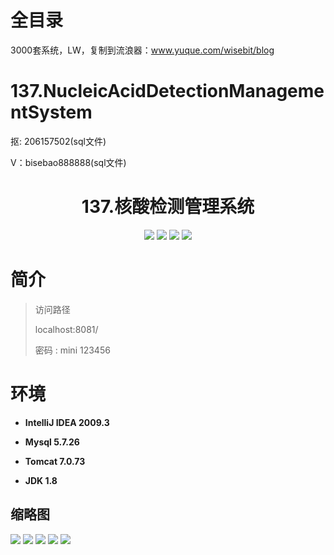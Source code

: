 # 全目录

3000套系统，LW，复制到流浪器：www.yuque.com/wisebit/blog
# 137.NucleicAcidDetectionManagementSystem

<p>抠: 206157502(sql文件)</p>
<p>V：bisebao888888(sql文件)</p>

<p><h1 align="center">137.核酸检测管理系统</h1></p>


<p align="center">
	<img src="https://img.shields.io/badge/jdk-1.8-orange.svg"/>
    <img src="https://img.shields.io/badge/springBoot-5.x-lightgrey.svg"/>
    <img src="https://img.shields.io/badge/ftl-3.x-blue.svg"/>
    <img src="https://img.shields.io/badge/mysql-5.x-yellow.svg"/>
</p>

# 简介
>
> 

>访问路径
>
> localhost:8081/
>
> 密码 : mini 123456


# 环境

- <b>IntelliJ IDEA 2009.3</b>

- <b>Mysql 5.7.26</b>

- <b>Tomcat 7.0.73</b>

- <b>JDK 1.8</b>




## 缩略图

![](https://bitwise.oss-cn-heyuan.aliyuncs.com/2024/9/10/9636dff6-e93c-4535-a19d-fd06b1c520a4.png)
![](https://bitwise.oss-cn-heyuan.aliyuncs.com/2024/9/10/17e1b4ed-4402-49e4-affa-b205200a244b.png)
![](https://bitwise.oss-cn-heyuan.aliyuncs.com/2024/9/10/6842ffea-59fd-4a87-9859-847b1d9f41ef.png)
![](https://bitwise.oss-cn-heyuan.aliyuncs.com/2024/9/10/fc0d8d4e-fb8c-4801-ac68-0ce89ea693e7.png)
![](https://bitwise.oss-cn-heyuan.aliyuncs.com/2024/9/10/2ce86c5d-6727-4467-83cc-0b7d06683d6b.png)

